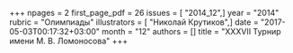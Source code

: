 +++
npages = 2
first_page_pdf = 26
issues = [ "2014_12",]
year = "2014"
rubric = "Олимпиады"
illustrators = [ "Николай Крутиков",]
date = "2017-05-03T00:17:32+03:00"
month = "12"
authors = []
title = "XXXVII Турнир имени М. В. Ломоносова"
+++
